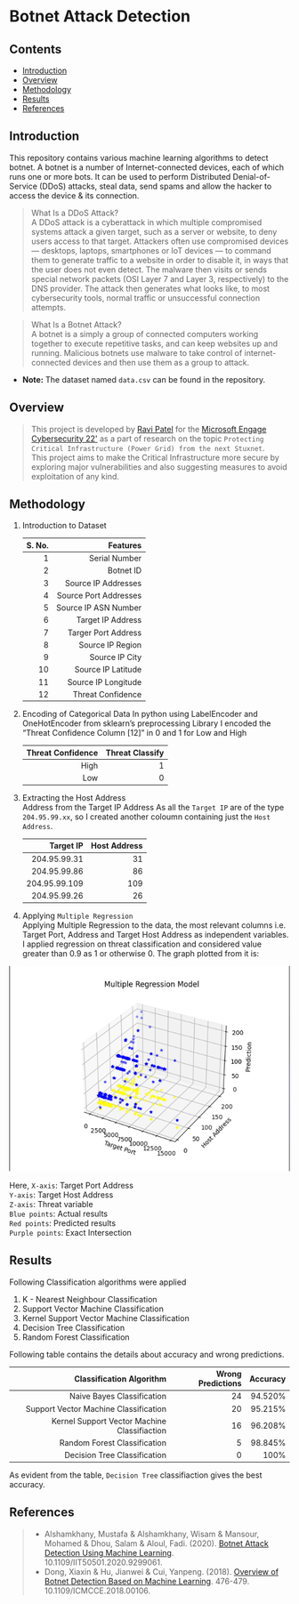 # Botnet Attack Detection

## Contents
- [Introduction](#introduction)
- [Overview](#overview)
- [Methodology](#methodology)
- [Results](#results)
- [References](#references)

## Introduction

This repository contains various machine learning algorithms to detect botnet. A botnet is a number of Internet-connected devices, each of which runs one or more bots. It can be used to perform Distributed Denial-of-Service (DDoS) attacks, steal data, send spams and allow the hacker to access the device & its connection.

> What Is a DDoS Attack?<br>
A DDoS attack is a cyberattack in which multiple compromised systems attack a given target, such as a server or website, to deny users access to that target. 
Attackers often use compromised devices — desktops, laptops, smartphones or IoT devices — to command them to generate traffic to a website in order to disable it, in ways that the user does not even detect.
The malware then visits or sends special network packets (OSI Layer 7 and Layer 3, respectively) to the DNS provider. The attack then generates what looks like, to most cybersecurity tools, normal traffic or unsuccessful connection attempts.

> What Is a Botnet Attack?<br>
A botnet is a simply a group of connected computers working together to execute repetitive tasks, and can keep websites up and running. Malicious botnets use malware to take control of internet-connected devices and then use them as a group to attack.

* __Note:__ The dataset named `data.csv` can be found in the repository.<br>

## Overview
> This project is developed by [Ravi Patel](https://linkedin.com/in/ravi-patel-608178207 "Ravi Patel") for the  [Microsoft Engage Cybersecurity 22'](https://www.acehacker.com/microsoft/cybersecurity/ "Microsoft Engage Cybersecurity") as a part of research on the topic `Protecting Critical Infrastructure (Power Grid) from the next Stuxnet`.<br>
> This project aims to make the Critical Infrastructure more secure by exploring major vulnerabilities and also suggesting measures to avoid exploitation of any kind.<br>

## Methodology

1. Introduction to Dataset   

    | S. No.  | Features |  
    | -: | -: |  
    | 1 | Serial Number |  
    | 2 | Botnet ID |  
    | 3 | Source IP Addresses |  
    | 4 | Source Port Addresses |  
    | 5 | Source IP ASN Number |  
    | 6 | Target IP Address |
    | 7 | Targer Port Address |  
    | 8 | Source IP Region |  
    | 9 | Source IP City |  
    | 10 | Source IP Latitude |  
    | 11 | Source IP Longitude |  
    | 12 | Threat Confidence |  

2. Encoding of Categorical Data
In python using LabelEncoder and OneHotEncoder from sklearn’s preprocessing
Library I encoded the “Threat Confidence Column [12]” in 0 and 1 for Low and High  

    | Threat Confidence | Threat Classify |  
    | -: | -: |  
    | High | 1 |  
    | Low | 0 |  

3. Extracting the Host Address   
Address from the Target IP Address
As all the `Target IP` are of the type `204.95.99.xx`, so I created another coloumn containing just the `Host Address`.  

    | Target IP | Host Address |
    | -: | -: |
    | 204.95.99.31 | 31 |  
    | 204.95.99.86 | 86 |  
    | 204.95.99.109 | 109 |
    | 204.95.99.26 | 26 |  

4. Applying `Multiple Regression`  
Applying Multiple Regression to the data, the most relevant columns i.e. Target Port, Address and Target Host Address as independent variables. I applied regression on threat classification and considered value greater than 0.9 as 1 or otherwise 0.
The graph plotted from it is:
 
![Multiple Regression](./assets/readme/mul_reg.png)

Here, `X-axis`: Target Port Address   
`Y-axis`: Target Host Address  
`Z-axis`: Threat variable  
`Blue points`: Actual results  
`Red points`: Predicted results  
`Purple points`: Exact Intersection  

## Results

Following Classification algorithms were applied  
1. K - Nearest Neighbour Classification   
2. Support Vector Machine Classification  
3. Kernel Support Vector Machine Classification  
4. Decision Tree Classification  
5. Random Forest Classification  

Following table contains the details about accuracy and wrong predictions.

| Classification Algorithm | Wrong Predictions | Accuracy |
| -: | -: | -: |
| Naive Bayes Classification | 24 | 94.520% |
| Support Vector Machine Classification | 20 | 95.215% |
| Kernel Support Vector Machine Classifiaction | 16 | 96.208% |
| Random Forest Classification | 5 | 98.845% | 
| Decision Tree Classification |  0 | 100% |

As evident from the table, `Decision Tree` classifiaction gives the best accuracy.

## References
> - Alshamkhany, Mustafa & Alshamkhany, Wisam & Mansour, Mohamed & Dhou, Salam & Aloul, Fadi. (2020). [Botnet Attack Detection Using Machine Learning](https://www.researchgate.net/publication/347445002_Botnet_Attack_Detection_Using_Machine_Learning). 10.1109/IIT50501.2020.9299061.
> - Dong, Xiaxin & Hu, Jianwei & Cui, Yanpeng. (2018). [Overview of Botnet Detection Based on Machine Learning](https://www.researchgate.net/publication/329067496_Overview_of_Botnet_Detection_Based_on_Machine_Learning). 476-479. 10.1109/ICMCCE.2018.00106. 